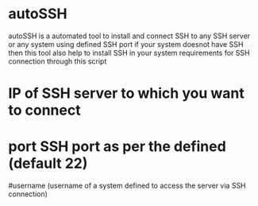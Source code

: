 # autoSSH
autoSSH is a automated tool to install and connect SSH to any SSH server or any system using defined SSH port 
if your system doesnot have SSH then this tool also help to install SSH in your system 
requirements for SSH connection through this script
# IP of SSH server to which you want to connect 
# port SSH port as per the defined (default 22)
#username (username of a system defined to access the server via SSH connection)

